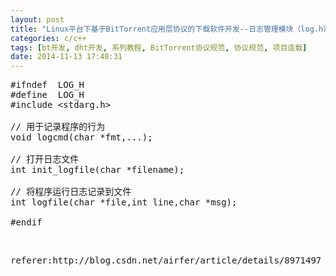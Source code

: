 ```yaml
---
layout: post
title: "Linux平台下基于BitTorrent应用层协议的下载软件开发--日志管理模块（log.h）"
categories: c/c++
tags: [bt开发, dht开发, 系列教程, BitTorrent协议规范, 协议规范, 项目连载]
date: 2014-11-13 17:40:31
---
```


<pre name="code" class="cpp">#ifndef  LOG_H
#define  LOG_H
#include &lt;stdarg.h&gt;

// 用于记录程序的行为
void logcmd(char *fmt,...);

// 打开日志文件
int init_logfile(char *filename);

// 将程序运行日志记录到文件
int logfile(char *file,int line,char *msg);

#endif</pre><br>



<pre>
referer:http://blog.csdn.net/airfer/article/details/8971497
</pre>

